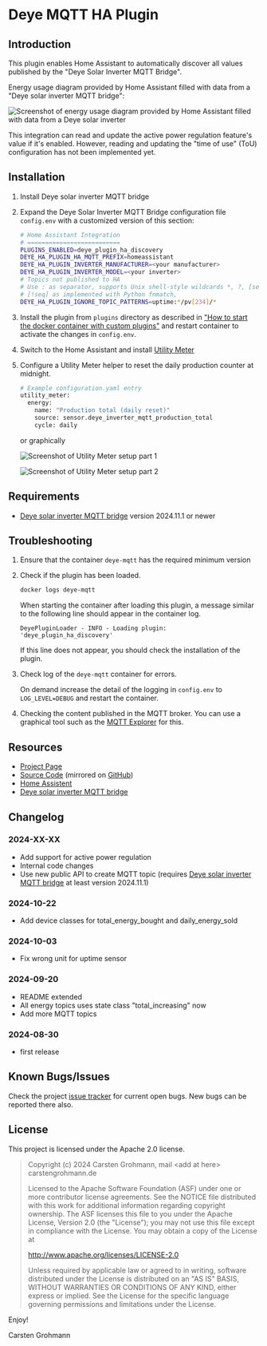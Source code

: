 # Deye MQTT HA Plugin

## Introduction

This plugin enables Home Assistant to automatically discover all values published by the "Deye Solar Inverter
MQTT Bridge".

Energy usage diagram provided by Home Assistant filled with data from a "Deye solar inverter MQTT bridge":

![Screenshot of energy usage diagram provided by Home Assistant filled with data from a Deye solar inverter](./screenshot_energy_usage.png)

This integration can read and update the active power regulation feature's value if it's enabled. However, reading and
updating the "time of use" (ToU) configuration has not been implemented yet.

## Installation

1. Install Deye solar inverter MQTT bridge

2. Expand the Deye Solar Inverter MQTT Bridge configuration file `config.env` with a customized version of this
   section:

    ```bash
    # Home Assistant Integration
    # ==========================
    PLUGINS_ENABLED=deye_plugin_ha_discovery
    DEYE_HA_PLUGIN_HA_MQTT_PREFIX=homeassistant
    DEYE_HA_PLUGIN_INVERTER_MANUFACTURER=<your manufacturer>
    DEYE_HA_PLUGIN_INVERTER_MODEL=<your inverter>
    # Topics not published to HA
    # Use : as separator, supports Unix shell-style wildcards *, ?, [seq] and
    # [!seq] as implemented with Python fnmatch,
    DEYE_HA_PLUGIN_IGNORE_TOPIC_PATTERNS=uptime:*/pv[234]/*
    ```

3. Install the plugin from `plugins` directory as described in ["How to start the docker container with custom plugins"](https://github.com/kbialek/deye-inverter-mqtt#how-to-start-the-docker-container-with-custom-plugins) and restart container to
   activate the changes in `config.env`.

4. Switch to the Home Assistant and install [Utility Meter](https://www.home-assistant.io/integrations/utility_meter/)

5. Configure a Utility Meter helper to reset the daily production counter at midnight.

    ```bash
    # Example configuration.yaml entry
    utility_meter:
      energy:
        name: "Production total (daily reset)"
        source: sensor.deye_inverter_mqtt_production_total
        cycle: daily
    ```

    or graphically

    ![Screenshot of Utility Meter setup part 1](./screenshot_setup_utility_meter_1.png)

    ![Screenshot of Utility Meter setup part 2](./screenshot_setup_utility_meter_2.png)

## Requirements

* [Deye solar inverter MQTT bridge](https://github.com/kbialek/deye-inverter-mqtt) version 2024.11.1 or newer

## Troubleshooting

1. Ensure that the container `deye-mqtt` has the required minimum version

2. Check if the plugin has been loaded.

    ```bash
    docker logs deye-mqtt
    ```

   When starting the container after loading this plugin, a message similar to the following line should appear in
   the container log.

    ```
    DeyePluginLoader - INFO - Loading plugin: 'deye_plugin_ha_discovery'
    ```

    If this line does not appear, you should check the installation of the plugin.

3. Check log of the `deye-mqtt` container for errors.

    On demand increase the detail of the logging in `config.env` to `LOG_LEVEL=DEBUG` and restart the container.

4. Checking the content published in the MQTT broker. You can use a graphical tool such as the [MQTT Explorer](https://mqtt-explorer.com/) for this.


## Resources

* [Project Page](https://carstengrohmann.de/deye-mqtt-ha-plugin.html)
* [Source Code](https://git.sr.ht/~carstengrohmann/deye-mqtt-ha-plugin)
  (mirrored on [GitHub](https://github.com/CarstenGrohmann/deye-mqtt-ha-plugin))
* [Home Assistent](https://www.home-assistant.io/)
* [Deye solar inverter MQTT bridge](https://github.com/kbialek/deye-inverter-mqtt)

## Changelog

### 2024-XX-XX
* Add support for active power regulation
* Internal code changes
* Use new public API to create MQTT topic
  (requires [Deye solar inverter MQTT bridge](https://github.com/kbialek/deye-inverter-mqtt)
  at least version 2024.11.1)
 
### 2024-10-22
* Add device classes for total_energy_bought and daily_energy_sold

### 2024-10-03
* Fix wrong unit for uptime sensor

### 2024-09-20
* README extended
* All energy topics uses state class "total_increasing" now
* Add more MQTT topics

### 2024-08-30
* first release

## Known Bugs/Issues

Check the project [issue tracker](https://todo.sr.ht/~carstengrohmann/deye-mqtt-ha-plugin)
for current open bugs. New bugs can be reported there also.

## License

This project is licensed under the Apache 2.0 license.

> Copyright (c) 2024 Carsten Grohmann,  mail &lt;add at here&gt; carstengrohmann.de
>
> Licensed to the Apache Software Foundation (ASF) under one
> or more contributor license agreements.  See the NOTICE file
> distributed with this work for additional information
> regarding copyright ownership.  The ASF licenses this file
> to you under the Apache License, Version 2.0 (the
> "License"); you may not use this file except in compliance
> with the License.  You may obtain a copy of the License at
>
>   http://www.apache.org/licenses/LICENSE-2.0
>
> Unless required by applicable law or agreed to in writing,
> software distributed under the License is distributed on an
> "AS IS" BASIS, WITHOUT WARRANTIES OR CONDITIONS OF ANY
> KIND, either express or implied.  See the License for the
> specific language governing permissions and limitations
> under the License.

Enjoy!

Carsten Grohmann

